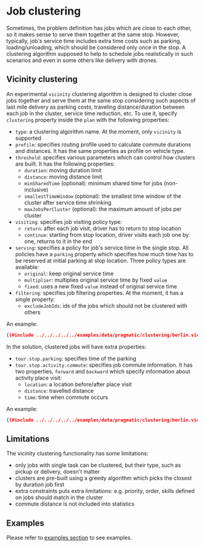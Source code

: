 # Job clustering

Sometimes, the problem definition has jobs which are close to each other, so it makes sense to serve them together at
the same stop. However, typically, job's service time includes extra time costs such as parking, loading/unloading,
which should be considered only once in the stop. A clustering algorithm supposed to help to schedule jobs realistically
in such scenarios and even in some others like delivery with drones.

## Vicinity clustering

An experimental `vicinity` clustering algorithm is designed to cluster close jobs together and serve them at the same
stop considering such aspects of last mile delivery as parking costs, traveling distance/duration between each job in
the cluster, service time reduction, etc. To use it, specify `clustering` property inside the `plan` with the following
properties:

* `type`: a clustering algorithm name. At the moment, only `vicinity` is supported
* `profile`: specifies routing profile used to calculate commute durations and distances. It has the same properties as
profile on vehicle type.
* `threshold`: specifies various parameters which can control how clusters are built. It has the following properties:
  * `duration`: moving duration limit
  * `distance`: moving distance limit
  * `minSharedTime` (optional): minimum shared time for jobs (non-inclusive)
  * `smallestTimeWindow` (optional): the smallest time window of the cluster after service time shrinking
  * `maxJobsPerCluster` (optional): the maximum amount of jobs per cluster
* `visiting`: specifies job visiting policy type:
  * `return`: after each job visit, driver has to return to stop location
  * `continue`: starting from stop location, driver visits each job one by one, returns to it in the end
* `serving`: specifies a policy for job's service time in the single stop. All policies have a `parking` property
  which specifies how much time has to be reserved at initial parking at stop location. Three policy types are available:
  * `original`: keep original service time
  * `multiplier`: multiplies original service time by fixed `value`
  * `fixed`: uses a new fixed `value` instead of original service time
* `filtering`: specifies job filtering properties. At the moment, it has a single property:
  * `excludeJobIds`: ids of the jobs which should not be clustered with others

An example:

```json
{{#include ../../../../../examples/data/pragmatic/clustering/berlin.vicinity-continue.problem.json:233:249}}
```

In the solution, clustered jobs will have extra properties:

* `tour.stop.parking`: specifies time of the parking
* `tour.stop.activity.commute`: specifies job commute information. It has two properties, `forward` and `backward` which
specify information about activity place visit:
  * `location`: a location before/after place visit
  * `distance`: travelled distance
  * `time`: time when commute occurs

An example:

```json
{{#include ../../../../../examples/data/pragmatic/clustering/berlin.vicinity-continue.solution.json:133:156}}
```


## Limitations

The vicinity clustering functionality has some limitations:

- only jobs with single task can be clustered, but their type, such as pickup or delivery, doesn't matter
- clusters are pre-built using a greedy algorithm which picks the closest by duration job first
- extra constraints puts extra limitations: e.g. priority, order, skills defined on jobs should match in the cluster
- commute distance is not included into statistics


## Examples

Please refer to [examples section](../../../examples/pragmatic/clustering/index.md) to see examples.
